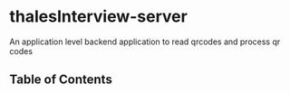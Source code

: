 # thalesInterview-server
An application level backend application to read qrcodes and process qr codes

## Table of Contents
